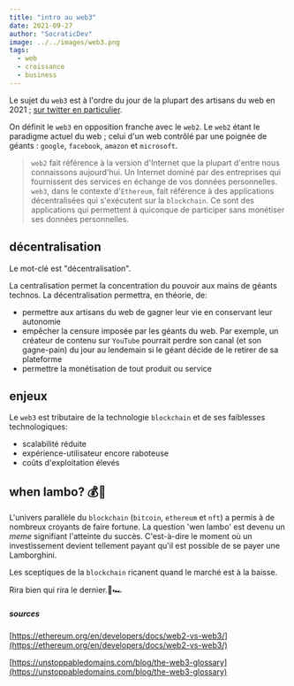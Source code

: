 ```yaml
---
title: "intro au web3"
date: 2021-09-27
author: "SocraticDev"
image: ../../images/web3.png
tags:
  - web
  - croissance
  - business
---
```


Le sujet du `web3` est à l'ordre du jour de la plupart des artisans du web en 2021 ; [sur twitter en particulier](https://twitter.com/search?q=web3&src=typed_query).

On définit le `web3` en opposition franche avec le `web2`. Le `web2` étant le paradigme actuel du web ; celui d'un web contrôlé par une poignée de géants : `google`, `facebook`, `amazon` et `microsoft`.

> `web2` fait référence à la version d'Internet que la plupart d'entre nous connaissons aujourd'hui. Un Internet dominé par des entreprises qui fournissent des services en échange de vos données personnelles. `web3`, dans le contexte d'`Ethereum`, fait référence à des applications décentralisées qui s'exécutent sur la `blockchain`. Ce sont des applications qui permettent à quiconque de participer sans monétiser ses données personnelles.

## décentralisation

Le mot-clé est "décentralisation".

La centralisation permet la concentration du pouvoir aux mains de géants technos. La décentralisation permettra, en théorie, de:
- permettre aux artisans du web de gagner leur vie en conservant leur autonomie
- empêcher la censure imposée par les géants du web. Par exemple, un créateur de contenu sur `YouTube` pourrait perdre son canal (et son gagne-pain) du jour au lendemain si le géant décide de le retirer de sa plateforme
- permettre la monétisation de tout produit ou service

## enjeux

Le `web3` est tributaire de la technologie `blockchain` et de ses faiblesses technologiques:
- scalabilité réduite
- expérience-utilisateur encore raboteuse
- coûts d'exploitation élevés

## when lambo? 💰💸

L'univers parallèle du `blockchain` (`bitcoin`, `ethereum` et `nft`) a permis à de nombreux croyants de faire fortune. La question 'wen lambo' est devenu un _meme_ signifiant l'atteinte du succès. C'est-à-dire le moment où un investissement devient tellement payant qu'il est possible de se payer une Lamborghini.

Les sceptiques de la `blockchain` ricanent quand le marché est à la baisse. 

Rira bien qui rira le dernier.🤣🏎️

##### sources

[https://ethereum.org/en/developers/docs/web2-vs-web3/](https://ethereum.org/en/developers/docs/web2-vs-web3/)

[https://unstoppabledomains.com/blog/the-web3-glossary](https://unstoppabledomains.com/blog/the-web3-glossary)